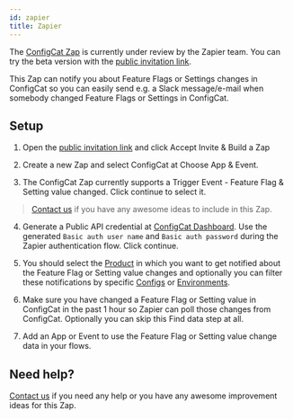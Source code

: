 ```yaml
---
id: zapier
title: Zapier
---
```


The [ConfigCat Zap](https://zapier.com/developer/public-invite/90616/693fd87b5bb34ea90583f7d7ce216223/) is currently under review by the Zapier team. You can try the beta version with the [public invitation link](https://zapier.com/developer/public-invite/90616/693fd87b5bb34ea90583f7d7ce216223/).

This Zap can notify you about Feature Flags or Settings changes in ConfigCat so you can easily send e.g. a Slack message/e-mail when somebody changed Feature Flags or Settings in ConfigCat.

## Setup

1. Open the [public invitation link](https://zapier.com/developer/public-invite/90616/693fd87b5bb34ea90583f7d7ce216223/) and click Accept Invite & Build a Zap

2. Create a new Zap and select ConfigCat at Choose App & Event.

3. The ConfigCat Zap currently supports a Trigger Event - Feature Flag & Setting value changed. Click continue to select it.
> [Contact us](https://configcat.com/support) if you have any awesome ideas to include in this Zap.

4. Generate a Public API credential at [ConfigCat Dashboard](https://app.configcat.com/my-account/public-api-credentials). Use the generated `Basic auth user name` and `Basic auth password` during the Zapier authentication flow. Click continue.

5. You should select the [Product](main-concepts/#product) in which you want to get notified about the Feature Flag or Setting value changes and optionally you can filter these notifications by specific [Configs](main-concepts/#config) or [Environments](main-concepts/#environment).

6. Make sure you have changed a Feature Flag or Setting value in ConfigCat in the past 1 hour so Zapier can poll those changes from ConfigCat. Optionally you can skip this Find data step at all.

7. Add an App or Event to use the Feature Flag or Setting value change data in your flows.

## Need help?
[Contact us](https://configcat.com/support) if you need any help or you have any awesome improvement ideas for this Zap.